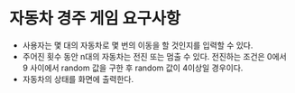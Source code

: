 # 자동차 경주 게임 요구사항
- 사용자는 몇 대의 자동차로 몇 번의 이동을 할 것인지를 입력할 수 있다. 
- 주어진 횟수 동안 n대의 자동차는 전진 또는 멈출 수 있다. 전진하는 조건은 0에서 9 사이에서 random 값을 구한 후 random 값이 4이상일 경우이다.
- 자동차의 상태를 화면에 출력한다.